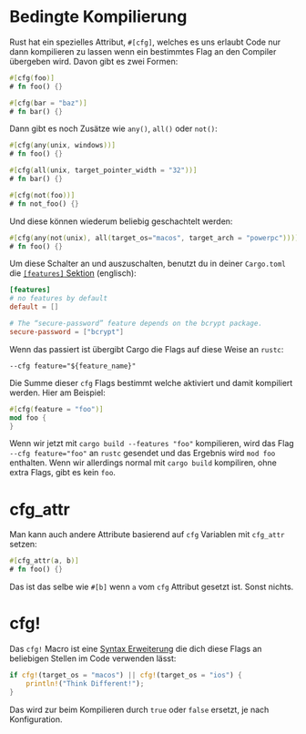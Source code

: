 # Bedingte Kompilierung

Rust hat ein spezielles Attribut, `#[cfg]`,
welches es uns erlaubt Code nur dann kompilieren zu lassen wenn ein bestimmtes Flag an den Compiler übergeben wird. Davon gibt es zwei Formen:

```rust
#[cfg(foo)]
# fn foo() {}

#[cfg(bar = "baz")]
# fn bar() {}
```

Dann gibt es noch Zusätze wie `any()`, `all()` oder `not()`:

```rust
#[cfg(any(unix, windows))]
# fn foo() {}

#[cfg(all(unix, target_pointer_width = "32"))]
# fn bar() {}

#[cfg(not(foo))]
# fn not_foo() {}
```

Und diese können wiederum beliebig geschachtelt werden:

```rust
#[cfg(any(not(unix), all(target_os="macos", target_arch = "powerpc")))]
# fn foo() {}
```

Um diese Schalter an und auszuschalten, benutzt du in deiner `Cargo.toml` die [`[features]` Sektion][features] (englisch):

[features]: http://doc.crates.io/manifest.html#the-%5Bfeatures%5D-section

```toml
[features]
# no features by default
default = []

# The “secure-password” feature depends on the bcrypt package.
secure-password = ["bcrypt"]
```

Wenn das passiert ist übergibt Cargo die Flags auf diese Weise an `rustc`:

```text
--cfg feature="${feature_name}"
```

Die Summe dieser `cfg` Flags bestimmt welche aktiviert und damit kompiliert werden.
Hier am Beispiel:


```rust
#[cfg(feature = "foo")]
mod foo {
}
```

Wenn wir jetzt mit `cargo build --features "foo"` kompilieren,
wird das Flag `--cfg feature="foo"` an `rustc` gesendet und das Ergebnis wird `mod foo` enthalten.
Wenn wir allerdings normal mit `cargo build` kompiliren, ohne extra Flags, gibt es kein `foo`.

# cfg_attr

Man kann auch andere Attribute basierend auf `cfg` Variablen mit `cfg_attr` setzen:

```rust
#[cfg_attr(a, b)]
# fn foo() {}
```

Das ist das selbe wie `#[b]` wenn `a` vom `cfg` Attribut gesetzt ist.
Sonst nichts.


# cfg!

Das `cfg!` Macro ist eine [Syntax Erweiterung](Compiler_Plugins.md) die dich diese Flags an beliebigen Stellen im Code verwenden lässt:


```rust
if cfg!(target_os = "macos") || cfg!(target_os = "ios") {
    println!("Think Different!");
}
```

Das wird zur beim Kompilieren durch `true` oder `false` ersetzt,
je nach Konfiguration.


